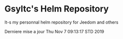 # Gsyltc's Helm Repository

It-s my personnal helm repository for Jeedom and others

Derniere mise a jour Thu Nov  7 09:13:17 STD 2019
